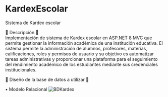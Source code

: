 # KardexEscolar
Sistema de Kardex escolar
  
  
🧩 Descripción 🧩  
Implementación de sistema de Kardex escolar en ASP.NET 8 MVC que permite gestionar la información académica de una institución educativa.
El sistema permite la administración de alumnos, profesores, materias, calificaciones, roles y permisos de usuario y su objetivo es 
automatizar tareas administrativas y proporcionar una plataforma para el seguimiento del rendimiento académico de los estudiantes 
mediante sus credenciales institucionales.
  
  
  
💾 Diseño de la base de datos a utilizar 💾  
  

• Modelo Relacional
![BDKardex](https://github.com/user-attachments/assets/192b6030-b720-4057-ac2c-ab0cd24dd4a9)
